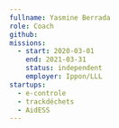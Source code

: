 ```yaml
---
fullname: Yasmine Berrada
role: Coach
github: 
missions:
  - start: 2020-03-01
    end: 2021-03-31
    status: independent
    employer: Ippon/LLL
startups:
  - e-controle
  - trackdéchets
  - AidESS
---
```


